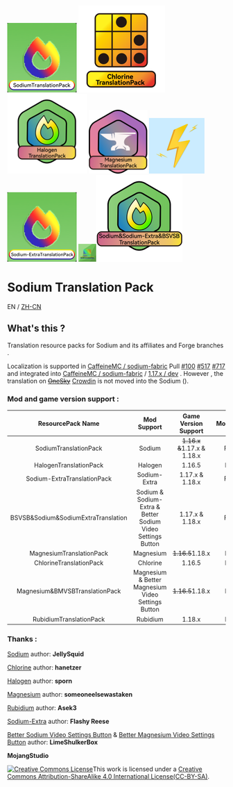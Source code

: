 <img src="\SodiumTranslationPack\pack.png" style="zoom: 25%;" />   <img src="\ChlorineTranslationPack\pack.png" style="zoom:25%;" /> <img src="\HalogenTranslationPack\pack.png" style="zoom: 23%;" /> <img src="\MagnesiumTranslationPack\pack.png" style="zoom: 23%;" /> ![](\RubidiumTranslationPack\pack.png) <img src="\Sodium-ExtraTranslationPack\pack.png" style="zoom: 25%;" />  <img src="\BSVSBTranslationPack\pack.png" style="zoom: 4%;" /><img src="\BSVSB&Sodium&Sodium-ExtraTranslationPack\pack.png" style="zoom:25%;" />

# Sodium Translation Pack

EN / [ZH-CN](README.md)
## What's this ?

Translation resource packs for Sodium and its affiliates and Forge branches .

Localization is supported in [CaffeineMC / sodium-fabric](https://github.com/CaffeineMC/sodium-fabric) Pull [#100](https://github.com/CaffeineMC/sodium-fabric/pull/100) [#517](https://github.com/CaffeineMC/sodium-fabric/pull/517) [#717](https://github.com/CaffeineMC/sodium-fabric/pull/717) and integrated into [CaffeineMC / sodium-fabric](https://github.com/CaffeineMC/sodium-fabric) / [1.17.x / dev](https://github.com/CaffeineMC/sodium-fabric/tree/1.17.x/dev) . However , the translation on ~~[OneSky](https://jellysquid.oneskyapp.com/collaboration/project?id=366422)~~ [Crowdin](https://crowdin.com/translate/sodium-fabric) is not moved into the Sodium ().

<script src="https://gist.github.com/amnotbananaama/6cfd6ce27e3258d50db6a4fd9291aa94.js"></script>

### Mod and game version support :

|       ResourcePack Name       |   Mod Support   | Game Version Support | ModLoader |
| :---------------------------: | :-------------: | :------------------: | :-------: |
|     SodiumTranslationPack     |     Sodium      |    ~~1.16.x &~~1.17.x & 1.18.x    |  Fabric   |
| HalogenTranslationPack | Halogen |        1.16.5        |   Forge   |
|  Sodium-ExtraTranslationPack  |  Sodium-Extra   |       1.17.x & 1.18.x       |  Fabric   |
| BSVSB&Sodium&SodiumExtraTranslation | Sodium & Sodium-Extra & Better Sodium Video Settings Button |    1.17.x & 1.18.x    |  Fabric   |
|        MagnesiumTranslationPack         |                          Magnesium                          | ~~1.16.5~~1.18.x |   Forge    |
|         ChlorineTranslationPack         |                          Chlorine                           |      1.16.5      |   Forge    |
|     Magnesium&BMVSBTranslationPack      |     Magnesium & Better Magnesium Video Settings Button      | ~~1.16.5~~1.18.x |   Forge    |
| RubidiumTranslationPack | Rubidium | 1.18.x | Forge |




### Thanks :

[Sodium](https://github.com/jellysquid3/sodium-fabric) author: **JellySquid**

[Chlorine](https://github.com/HalogenMods/Chlorine) author: **hanetzer**

[Halogen](https://github.com/spoorn/sodium-forge) author: **sporn**

[Magnesium](https://github.com/Someone-Else-Was-Taken/Magnesium) author: **someoneelsewastaken**

[Rubidium](https://github.com/Asek3/Rubidium) author: **Asek3**

[Sodium-Extra](https://github.com/FlashyReese/sodium-extra-fabric) author: **Flashy Reese**

[Better Sodium Video Settings Button](https://github.com/LimeShulkerBox/better-sodium-video-settings) & [Better Magnesium Video Settings Button](https://github.com/LimeShulkerBox/better-magnesium-video-settings-button) author: **LimeShulkerBox**

**MojangStudio**

<a rel="license" href="http://creativecommons.org/licenses/by-sa/4.0/"><img alt="Creative Commons License" style="border-width:0" src="https://i.creativecommons.org/l/by-sa/4.0/88x31.png" /></a>This work is licensed under a <a rel="license" href="http://creativecommons.org/licenses/by-sa/4.0/">Creative Commons Attribution-ShareAlike 4.0 International License(CC-BY-SA)</a>.
